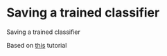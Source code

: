 # Saving a trained classifier
Saving a trained classifier

Based on [this](https://machinelearningmastery.com/save-load-machine-learning-models-python-scikit-learn/) tutorial
